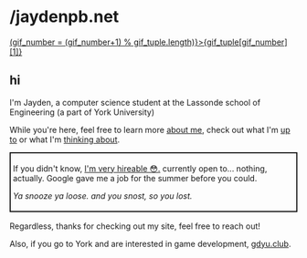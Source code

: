 <script>
const gif_tuple = [["https://media1.tenor.com/m/MZRbDClAvOgAAAAC/capybara-bath.gif","capybara"],["https://img.itch.zone/aW1nLzEzNjI4MjU0LnBuZw==/original/11RCpN.png","There is no gif. Play Void Stranger."],["https://64.media.tumblr.com/f2d0490d0300ce46a1e7a7f15dc74165/tumblr_nbbb83YqbU1swqiquo1_500.gif","Get 8 hours of sleep"],["https://media.tenor.com/WkI4kRS7eqMAAAAM/broly-dbz-fanmade.gif","mfw 8 hours of sleep"],["https://media.discordapp.net/attachments/760167803973140493/1232874056911687761/ezgif-1-b37e1edc87.gif?ex=662b0af0&is=6629b970&hm=9eb579d8eca91639028e3c95244c9957700354458d6592a4122884994e31c7f7&=","Check out the site's colour themes."]]
let gif_number = Math.floor(Math.random() * gif_tuple.length)

</script>
# /jaydenpb.net

<img class="home_gif" src={gif_tuple[gif_number][0]} alt="">
<br>
<a class="gif-changer" href="javascript:;" on:click={(e)=>(gif_number = (gif_number+1) % gif_tuple.length)}>{gif_tuple[gif_number][1]}</a>

## hi
I'm Jayden, a computer science student at the Lassonde school of Engineering (a part of York University)


While you're here, feel free to learn more [about me](/about), check out what I'm [up to](/projects) or what I'm [thinking about](/blog).


<div class="hire-box">
<p>If you didn't know, <a href="/resume">I'm very hireable 😳.</a> currently open to... nothing, actually. Google gave me a job for the summer before you could.</p>

<em>Ya snooze ya loose. and you snost, so you lost.
</em>
</div>


Regardless, thanks for checking out my site, feel free to reach out!

Also, if you go to York and are interested in game development, [gdyu.club](https://www.gdyu.club/).

<style>
    .hire-box{
        padding: 4px;
        border-style: solid;
        border-color: var(--color) ;
        border-width: 2px;
        margin-bottom:1rem;
    }
</style>